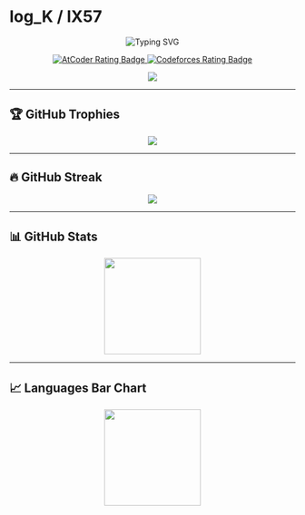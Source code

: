 # log_K / lX57

<p align="center">
  <img src="https://readme-typing-svg.herokuapp.com?font=Fira+Code&weight=500&size=22&pause=1000&center=true&vCenter=true&width=435&lines=Competitive+Programmer;Software+Engineer+in+training;C%2B%2B+%7C+Python+Lover" alt="Typing SVG" />
</p>

<p align="center">
  <a href="https://atcoder.jp/users/lX57">
    <img src="https://img.shields.io/endpoint?url=https%3A%2F%2Fatcoder-badges.now.sh%2Fapi%2Fatcoder%2Fjson%2FlX57" alt="AtCoder Rating Badge" />
  </a>
  <a href="https://codeforces.com/profile/log_K">
    <img src="https://img.shields.io/endpoint?url=https%3A%2F%2Fatcoder-badges.now.sh%2Fapi%2Fcodeforces%2Fjson%2Flog_K" alt="Codeforces Rating Badge" />
  </a>
</p>

<p align="center">
  <a href="https://logk-portfolio.vercel.app/">
    <img src="https://img.shields.io/badge/-My%20Portfolio-yellow?style=for-the-badge" />
  </a>
</p>

---

## 🏆 GitHub Trophies

<p align="center">
  <img src="https://github-profile-trophy.vercel.app/?username=K-Yoshizawa&theme=onedark&column=4&margin-w=10&margin-h=15" />
</p>

---

## 🔥 GitHub Streak

<p align="center">
  <img src="https://streak-stats.demolab.com?user=K-Yoshizawa&theme=dark&hide_border=true" />
</p>

---

## 📊 GitHub Stats

<p align="center">
  <img height="170px" src="https://github-readme-stats.vercel.app/api?username=K-Yoshizawa&count_private=true&show_icons=true&theme=dark" />
</p>

---

## 📈 Languages Bar Chart

<p align="center">
  <img height="170px" src="https://github-readme-stats.vercel.app/api/top-langs/?username=K-Yoshizawa&layout=compact&theme=dark" />
</p>

